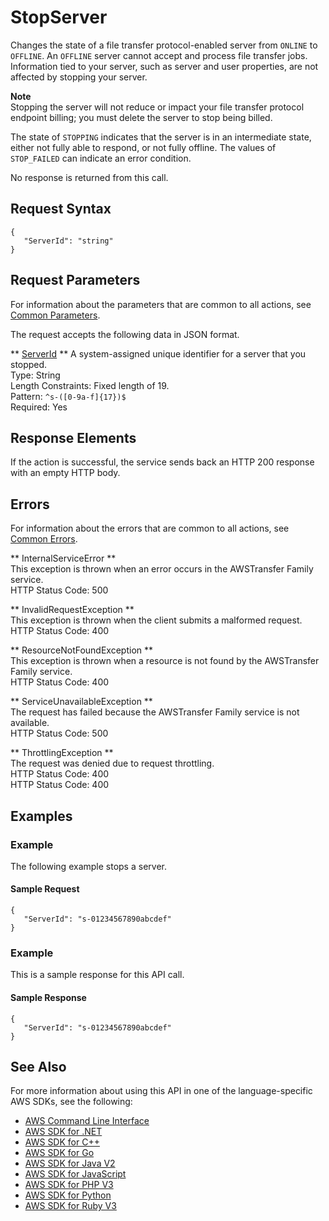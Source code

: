 # StopServer<a name="API_StopServer"></a>

Changes the state of a file transfer protocol\-enabled server from `ONLINE` to `OFFLINE`\. An `OFFLINE` server cannot accept and process file transfer jobs\. Information tied to your server, such as server and user properties, are not affected by stopping your server\.

**Note**  
Stopping the server will not reduce or impact your file transfer protocol endpoint billing; you must delete the server to stop being billed\.

The state of `STOPPING` indicates that the server is in an intermediate state, either not fully able to respond, or not fully offline\. The values of `STOP_FAILED` can indicate an error condition\.

No response is returned from this call\.

## Request Syntax<a name="API_StopServer_RequestSyntax"></a>

```
{
   "ServerId": "string"
}
```

## Request Parameters<a name="API_StopServer_RequestParameters"></a>

For information about the parameters that are common to all actions, see [Common Parameters](CommonParameters.md)\.

The request accepts the following data in JSON format\.

 ** [ServerId](#API_StopServer_RequestSyntax) **   <a name="TransferFamily-StopServer-request-ServerId"></a>
A system\-assigned unique identifier for a server that you stopped\.  
Type: String  
Length Constraints: Fixed length of 19\.  
Pattern: `^s-([0-9a-f]{17})$`   
Required: Yes

## Response Elements<a name="API_StopServer_ResponseElements"></a>

If the action is successful, the service sends back an HTTP 200 response with an empty HTTP body\.

## Errors<a name="API_StopServer_Errors"></a>

For information about the errors that are common to all actions, see [Common Errors](CommonErrors.md)\.

 ** InternalServiceError **   
This exception is thrown when an error occurs in the AWSTransfer Family service\.  
HTTP Status Code: 500

 ** InvalidRequestException **   
This exception is thrown when the client submits a malformed request\.  
HTTP Status Code: 400

 ** ResourceNotFoundException **   
This exception is thrown when a resource is not found by the AWSTransfer Family service\.  
HTTP Status Code: 400

 ** ServiceUnavailableException **   
The request has failed because the AWSTransfer Family service is not available\.  
HTTP Status Code: 500

 ** ThrottlingException **   
The request was denied due to request throttling\.  
 HTTP Status Code: 400  
HTTP Status Code: 400

## Examples<a name="API_StopServer_Examples"></a>

### Example<a name="API_StopServer_Example_1"></a>

The following example stops a server\.

#### Sample Request<a name="API_StopServer_Example_1_Request"></a>

```
{
   "ServerId": "s-01234567890abcdef"
}
```

### Example<a name="API_StopServer_Example_2"></a>

This is a sample response for this API call\.

#### Sample Response<a name="API_StopServer_Example_2_Response"></a>

```
{
   "ServerId": "s-01234567890abcdef"
}
```

## See Also<a name="API_StopServer_SeeAlso"></a>

For more information about using this API in one of the language\-specific AWS SDKs, see the following:
+  [AWS Command Line Interface](https://docs.aws.amazon.com/goto/aws-cli/transfer-2018-11-05/StopServer) 
+  [AWS SDK for \.NET](https://docs.aws.amazon.com/goto/DotNetSDKV3/transfer-2018-11-05/StopServer) 
+  [AWS SDK for C\+\+](https://docs.aws.amazon.com/goto/SdkForCpp/transfer-2018-11-05/StopServer) 
+  [AWS SDK for Go](https://docs.aws.amazon.com/goto/SdkForGoV1/transfer-2018-11-05/StopServer) 
+  [AWS SDK for Java V2](https://docs.aws.amazon.com/goto/SdkForJavaV2/transfer-2018-11-05/StopServer) 
+  [AWS SDK for JavaScript](https://docs.aws.amazon.com/goto/AWSJavaScriptSDK/transfer-2018-11-05/StopServer) 
+  [AWS SDK for PHP V3](https://docs.aws.amazon.com/goto/SdkForPHPV3/transfer-2018-11-05/StopServer) 
+  [AWS SDK for Python](https://docs.aws.amazon.com/goto/boto3/transfer-2018-11-05/StopServer) 
+  [AWS SDK for Ruby V3](https://docs.aws.amazon.com/goto/SdkForRubyV3/transfer-2018-11-05/StopServer) 